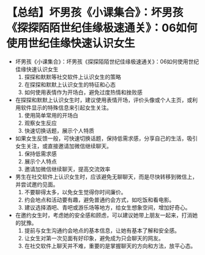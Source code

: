 # 【总结】坏男孩《小课集合》：坏男孩《探探陌陌世纪佳缘极速通关》：06如何使用世纪佳缘快速认识女生

-   坏男孩《小课集合》：坏男孩《探探陌陌世纪佳缘极速通关》：06如何使用世纪佳缘快速认识女生
    1.  探探和默默等社交软件上认识女生的策略
    2.  在探探和默默上认识女生的特征和心态
    3.  如何使用表情作为开场白，避免过度热情和挫败感
-   在探探和默默上认识女生时，建议使用表情开场，评价头像或个人主页，或利用软件显示的特殊信息来引起女生关注。
    1.  使用简单常用的开场白
    2.  观察女生反应
    3.  快速切换话题，展示个人特质
-   如果女生反馈一般，可快速切换话题，保持低需求感，分享自己的生活，吸引女生关注，或直接邀请加微信继续聊天。
    1.  保持低需求感
    2.  展示个人特点
    3.  邀请加微信继续聊天，提高交流效率
-   男生在社交软件上认识女生时，应该避免无聊聊天，而是尽快转移到微信上，并尝试邀约见面。
    1.  不要聊得太多，以免女生觉得你时间廉价。
    2.  约会地点和活动要有趣，避免普通约会方式，如吃饭和看电影。
    3.  建议选择酒吧、青吧或游乐场等地方，给女生想象空间，增加好奇心。
-   在邀约女生时，考虑她的安全感和顾虑，可以建议她带上朋友一起来，打消她的犹豫。
    1.  提前与女生沟通约会地点的基本信息，让她有基本了解和安全感。
    2.  让女生对第一次见面有好印象，避免成为只会聊天的网友。
    3.  在社交软件上聊天并不难，重要的是掌握聊天的方向和方法，放平心态。